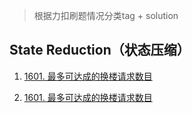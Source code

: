 > 根据力扣刷题情况分类tag + solution




## State Reduction（状态压缩）
1. [1601. 最多可达成的换楼请求数目](../leetcode/state_reduction/1601.md)


1. [1601. 最多可达成的换楼请求数目](jetbrains://clion/navigate/reference?project=pc-solution&path=leetcode/state_reduction/1601.md)